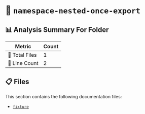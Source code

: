 # 📁 `namespace-nested-once-export`

## 📊 Analysis Summary For Folder

| Metric | Count |
|--------|-------|
| 📁 Total Files | 1 |
| 🔢 Line Count | 2 |


## 📋 Files

This section contains the following documentation files:

- [`fixture`](./fixture.md)